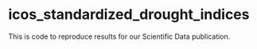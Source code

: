 # icos_standardized_drought_indices


This is code to reproduce results for our Scientific Data publication.
